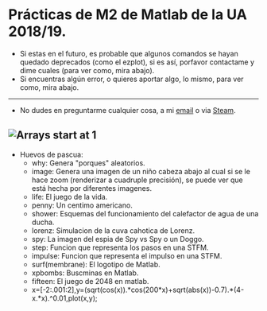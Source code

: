 # Prácticas de M2 de Matlab de la UA 2018/19.
- Si estas en el futuro, es probable que algunos comandos se hayan quedado deprecados (como el ezplot), si es así, porfavor contactame y dime cuales (para ver como, mira abajo).
- Si encuentras algún error, o quieres aportar algo, lo mismo, para ver como, mira abajo.
---------------------
- No dudes en preguntarme cualquier cosa, a mi [email](mailto:frenzoid@protonmail.com) o via [Steam](https://steamcommunity.com/id/MrFren/).

![Arrays start at 1](https://scontent.fbcn9-1.fna.fbcdn.net/v/t1.0-9/28685595_1838776273087660_1967059895312823694_n.png?_nc_cat=111&_nc_ht=scontent.fbcn9-1.fna&oh=32fa29e3d2d555f9edeffbc2592ee5d3&oe=5D3F25FB)
---------------------
- Huevos de pascua:
  - why: Genera "porques" aleatorios.
  - image: Genera una imagen de un niño cabeza abajo al cual si se le hace zoom (renderizar a cuadruple precisión), se puede ver que está hecha por diferentes imagenes.
  - life: El juego de la vida.
  - penny: Un centimo americano.
  - shower: Esquemas del funcionamiento del calefactor de agua de una ducha.
  - lorenz: Simulacion de la cuva cahotica de Lorenz.
  - spy: La imagen del espia de Spy vs Spy o un Doggo.
  - step: Funcion que representa los pasos en una STFM.
  - impulse: Funcion que representa el impulso en una STFM.
  - surf(membrane): El logotipo de Matlab.
  - xpbombs: Buscminas en Matlab.
  - fifteen: El juego de 2048 en matlab.
  - x=[-2:.001:2],y=(sqrt(cos(x)).\*cos(200\*x)+sqrt(abs(x))-0.7).\*(4-x.\*x).^0.01,plot(x,y); 
